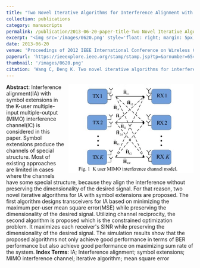```yaml
---
title: "Two Novel Iterative Algorithms for Interference Alignment with Symbol Extensions in the MIMO Interference Channel"
collection: publications
category: manuscripts
permalink: /publication/2013-06-20-paper-title-Two Novel Iterative Algorithms for Interference Alignment with Symbol Extensions in the MIMO Interference Channel.md
excerpt: "<img src='/images/0620.png' style='float: right; margin: 5px;'>This paper proposes two novel iterative algorithms for interference alignment (IA) with symbol extensions in the K-user multiple-input multiple-output (MIMO) interference channel. The first algorithm minimizes the maximum per-user mean square error (MSE) while preserving the dimensionality of the desired signal, using a rank-constrained MSE minimization approach. The second algorithm maximizes each receiver’s signal-to-interference-plus-noise ratio (SINR) while preserving the dimensionality of the desired signal, utilizing the reciprocity of wireless channels."
date: 2013-06-20
venue: 'Proceedings of 2012 IEEE International Conference on Wireless Communications and Signal Processing (WCSP2012)'
paperurl: 'https://ieeexplore.ieee.org/stamp/stamp.jsp?tp=&arnumber=6543009'
thumbnail: '/images/0620.png'
citation: 'Wang C, Deng K. Two novel iterative algorithms for interference alignment with symbol extensions in the MIMO interference channel[J]. Science China Information Sciences, 2014, 57: 1-14.'
---
```

<img src="/images/0620.png"  style="float: right; margin-left: 10px;">


**Abstract**: Interference alignment(IA) with symbol extensions in the K-user multiple-input multiple-output (MIMO) interference channel(IC) is considered in this paper. Symbol extensions produce the channels of special structure. Most of existing approaches are limited in cases where the channels have some special structure, because they align the interference without preserving the dimensionality of the desired signal. For that reason, two novel iterative algorithms for IA with symbol extensions are proposed. The first algorithm designs transceivers for IA based on minimizing the maximum per-user mean square error(MSE) while preserving the dimensionality of the desired signal. Utilizing channel reciprocity, the second algorithm is proposed which is the constrained optimization problem. It maximizes each receiver's SINR while preserving the dimensionality of the desired signal. The simulation results show that the proposed algorithms not only achieve good performance in terms of BER performance but also achieve good performance on maximizing sum rate of the system.
**Index Terms**: IA; Interference alignment; symbol extensions; MIMO interference channel; iterative algorithm; mean square error
